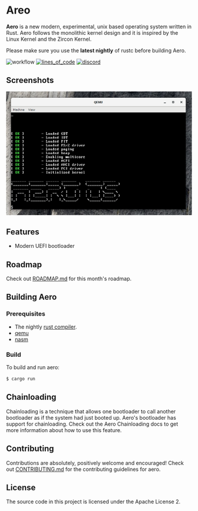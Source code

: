 # Areo

**Aero** is a new modern, experimental, unix based operating system written in Rust. Aero follows the monolithic kernel design and it is inspired by the Linux Kernel and the Zircon Kernel.

Please make sure you use the **latest nightly** of rustc before building Aero.

![workflow](https://github.com/Andy-Python-Programmer/aero/actions/workflows/build.yml/badge.svg)
[![lines_of_code](https://tokei.rs/b1/github/Andy-Python-Programmer/aero)](https://github.com/Andy-Python-Programmer/aero)
[![discord](https://img.shields.io/discord/828564770063122432)](https://discord.gg/8gwhTTZwt8)

## Screenshots
<img src="misc/os.png">

## Features
- Modern UEFI bootloader

## Roadmap

Check out [ROADMAP.md](ROADMAP.md) for this month's roadmap.

## Building Aero

### Prerequisites
- The nightly [rust compiler](https://www.rust-lang.org/).
- [qemu](https://www.qemu.org/)
- [nasm](https://nasm.us)

### Build
To build and run aero:

```sh
$ cargo run
```

## Chainloading
Chainloading is a technique that allows one bootloader to call another bootloader as if the system had just booted up. Aero's bootloader has support for chainloading. Check out the Aero Chainloading docs to get more information about how to use this feature.

## Contributing
Contributions are absolutely, positively welcome and encouraged! Check out [CONTRIBUTING.md](CONTRIBUTING.md) for the contributing guidelines for aero.

## License
The source code in this project is licensed under the Apache License 2.
